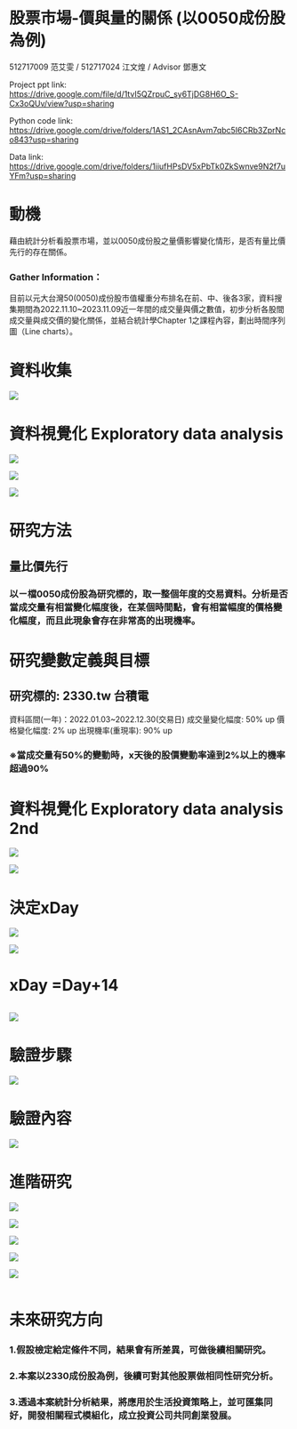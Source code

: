 # 股票市場-價與量的關係 (以0050成份股為例)
512717009 范艾雯 / 512717024 江文煌 / Advisor 鄧惠文 


Project ppt link: https://drive.google.com/file/d/1tvI5QZrpuC_sy6TjDG8H6O_S-Cx3oQUv/view?usp=sharing

Python code link: https://drive.google.com/drive/folders/1AS1_2CAsnAvm7qbc5I6CRb3ZprNco843?usp=sharing

Data link: https://drive.google.com/drive/folders/1iiufHPsDV5xPbTk0ZkSwnve9N2f7uYFm?usp=sharing

# 動機
藉由統計分析看股票市場，並以0050成份股之量價影響變化情形，是否有量比價先行的存在關係。

### Gather Information：
目前以元大台灣50(0050)成份股市值權重分布排名在前、中、後各3家，資料搜集期間為2022.11.10~2023.11.09近一年間的成交量與價之數值，初步分析各股間成交量與成交價的變化關係，並結合統計學Chapter 1之課程內容，劃出時間序列圖（Line charts）。

# 資料收集
![](https://drive.usercontent.google.com/download?id=1hh38bYzkU5klEkvzQbseGmVTKwkzZufe&export=download&authuser=0&confirm=t&uuid=4b1ba333-86c9-429f-8a24-8741680fc3fd&at=APZUnTWJiAF9VSEcYBTRjGonMIf2:1702045588861)

# 資料視覺化 Exploratory data analysis 
![](https://drive.usercontent.google.com/download?id=1UsUmrGchl5x52Ti9mqJw_Goq1hl7o-SF&export=download&authuser=0&confirm=t&uuid=2ebb16c4-e5ab-4773-9664-a1cc0e6d9a52&at=APZUnTUK_0og9BQhgptZspEDfKNv:1702047125350)

![](https://drive.usercontent.google.com/download?id=1y-qGQA_yY2QSykP-y2J_ZK60EmiGHD_6&export=download&authuser=0&confirm=t&uuid=1c7d3178-8fb3-4468-8c12-0a65c5b2c8db&at=APZUnTWxY8w6OXC8WY7As8H-_kM6:1702047193750)

![](https://drive.usercontent.google.com/download?id=1SalNDMV-W5oxgLka_w91PaHa0loA9cTG&export=download&authuser=0&confirm=t&uuid=577d4ca7-5c14-492a-8017-fa85dce6df9f&at=APZUnTWLCK0wm2-GGpkxwlnJMM9i:1702047222950)


# 研究方法
## 量比價先行
### 以ㄧ檔0050成份股為研究標的，取一整個年度的交易資料。分析是否當成交量有相當變化幅度後，在某個時間點，會有相當幅度的價格變化幅度，而且此現象會存在非常高的出現機率。                    

# 研究變數定義與目標
## 研究標的: 2330.tw 台積電
資料區間(一年)：2022.01.03~2022.12.30(交易日)
成交量變化幅度: 50% up
價格變化幅度: 2% up
出現機率(重現率): 90% up                   
### ※當成交量有50%的變動時，x天後的股價變動率達到2%以上的機率超過90%

# 資料視覺化 Exploratory data analysis 2nd 

![](https://drive.usercontent.google.com/download?id=1pSfJDq0rUAAMfyTe0rOo5XuU3v6BHiLf&export=download&authuser=0&confirm=t&uuid=e9a046e7-2479-40f5-ab42-29baef1d0662&at=APZUnTWfggF0qejeBFLOEhfM0xIN:1702048081976)

![](https://drive.usercontent.google.com/download?id=1jFT2EGLnWeY_424zl5QAe6vZxl_pIsOS&export=download&authuser=0&confirm=t&uuid=f482affd-d855-4d19-a57b-0e2cdba2aa49&at=APZUnTVHdZ4U1it8UoPd92l8qqRN:1702048112836)

# 決定xDay

![](https://drive.usercontent.google.com/download?id=142kNF1WwWzqjwK_P9xdNRqj6fYe0iseS&export=download&authuser=0&confirm=t&uuid=b0d2bc05-c979-4c50-a1c2-7a8dcce21ebf&at=APZUnTXKpFWgbUFf_naXpbKGPY5E:1702050104904)

![](https://drive.usercontent.google.com/download?id=1wAAYuNrnWqidIDVUfAhuchw1TuXY0R5L&export=download&authuser=0&confirm=t&uuid=5bcf70fc-76c0-4747-a2d8-bf85ee1402bf&at=APZUnTW1VbE7AHQ8qVO8NpY1zSVK:1702048142367)

# xDay =Day+14

![]()

![](https://drive.usercontent.google.com/download?id=1OaY303nnVpREzk1jO0t0q0Dor1iJbDG6&export=download&authuser=0&confirm=t&uuid=46113a0e-8992-4bcb-97c8-2d792db4ce72&at=APZUnTVl0OaqDWWPwyB9RRVX65nx:1702048171951)

# 驗證步驟

![](https://drive.usercontent.google.com/download?id=15Z5a8dSE1mVVP1hhvn8jskwpbFXNx1lQ&export=download&authuser=0&confirm=t&uuid=55f114af-acf3-4aeb-a4b1-f86a24e14a88&at=APZUnTX2D5CTomOnlFCOlKup6IQu:1702050301858)

# 驗證內容

![](https://drive.usercontent.google.com/download?id=1lmAlhazE0QYjSGGOgdNVVGyocDilc4yv&export=download&authuser=0&confirm=t&uuid=49a839b9-6bd6-4fd9-915e-63eb923cfa94&at=APZUnTVatLPvDtVat97qi2ZxvzBX:1702050306027)

# 進階研究

![](https://drive.usercontent.google.com/download?id=1-oBnV0GNSWdQZpOew1TcPlAW7Od2IZNV&export=download&authuser=0&confirm=t&uuid=c5b7898d-c3d9-4854-97d6-bc91e2be87fa&at=APZUnTWnRgC98z0OQGbh68io0-85:1702050308949)

![](https://drive.usercontent.google.com/download?id=1P5zbqlUBHChvsvxKu9gk7ecw0-SVCKu2&export=download&authuser=0&confirm=t&uuid=5d1b01eb-aa7a-4920-b0bf-aedde3b4a9df&at=APZUnTX0lcjV4psktygdpUQPxTsr:1702050312634)

![](https://drive.usercontent.google.com/download?id=17khxTUm1HQpQl8nDSvD9J_y_H59PMHVm&export=download&authuser=0&confirm=t&uuid=ae726905-c7f8-4115-b36e-69343a486e72&at=APZUnTW_koqOk52nfs9vu0hWUSkR:1702050315302)

![](https://drive.usercontent.google.com/download?id=16HO8MV-eNXrZ_BKHOrGsV0i6xz28HOQP&export=download&authuser=0&confirm=t&uuid=bb4fdf1c-e36f-4d9d-978f-f9e6a7ab9e61&at=APZUnTU-Rb-MwvxNyemtF5oc0OZN:1702050318001)

![](https://drive.usercontent.google.com/download?id=1WojGex6RPVrDX7nZEanLCdmg4BgGg8wN&export=download&authuser=0&confirm=t&uuid=f4cde6b1-0832-4510-b2da-4b39aada62fc&at=APZUnTVJh1e1v_Ky-yZ5U3ZCnXQE:1702050320523)

![]()
# 未來研究方向
### 1.假設檢定給定條件不同，結果會有所差異，可做後續相關研究。
### 2.本案以2330成份股為例，後續可對其他股票做相同性研究分析。
### 3.透過本案統計分析結果，將應用於生活投資策略上，並可匯集同好，開發相關程式模組化，成立投資公司共同創業發展。
